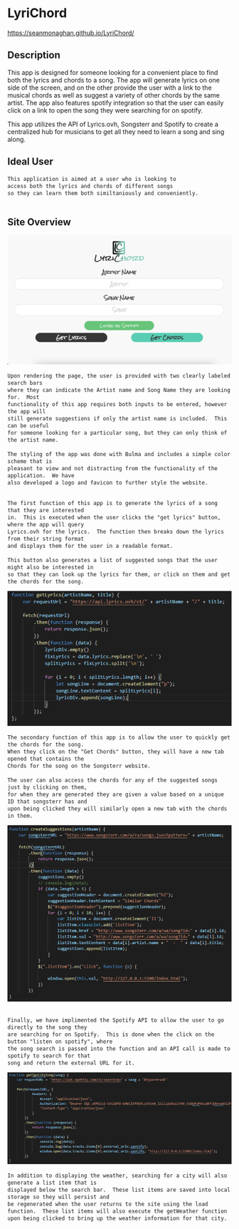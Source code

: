 # LyriChord

https://seanmonaghan.github.io/LyriChord/

## Description

This app is designed for someone looking for a convenient place to find both the lyrics and chords to a song.  The app will generate lyrics on one side of the screen, and on the other provide the user with a link to the musical chords as well as suggest a variety of other chords by the same artist.  The app also features spotify integration so that the user can easily click on a link to open the song they were searching for on spotify.  

This app utilizes the API of Lyrics.ovh, Songsterr and Spotify to create a centralized hub for musicians to get all they need to learn a song and sing along.  

## Ideal User

```
This application is aimed at a user who is looking to 
access both the lyrics and chords of different songs
so they can learn them both similtaniously and conveniently.
 
```

## Site Overview

![Overall Image](assets/overall.png)

```
Upon rendering the page, the user is provided with two clearly labeled search bars 
where they can indicate the Artist name and Song Name they are looking for.  Most 
functionality of this app requires both inputs to be entered, however the app will
still generate suggestions if only the artist name is included.  This can be useful
for someone looking for a particular song, but they can only think of the artist name.

The styling of the app was done with Bulma and includes a simple color scheme that is
pleasant to view and not distracting from the functionality of the application.  We have
also developed a logo and favicon to further style the website.

```

```

The first function of this app is to generate the lyrics of a song that they are interested
in.  This is executed when the user clicks the "get lyrics" button, where the app will query
Lyrics.ovh for the lyrics.  The function then breaks down the lyrics from their string format
and displays them for the user in a readable format.  

This button also generates a list of suggested songs that the user might also be interested in
so that they can look up the lyrics for them, or click on them and get the chords for the song.

```

![Lyric Function](assets/lyricFunction.PNG)


```
The secondary function of this app is to allow the user to quickly get the chords for the song.  
When they click on the "Get Chords" button, they will have a new tab opened that contains the 
Chords for the song on the Songsterr website.  

The user can also access the chords for any of the suggested songs just by clicking on them,
for when they are generated they are given a value based on a unique ID that songsterr has and
upon being clicked they will similarly open a new tab with the chords in them.  

```

![createSuggestion Function code snippet](assets/createSuggestionsFunction.PNG)

```

Finally, we have implimented the Spotify API to allow the user to go directly to the song they
are searching for on Spotify.  This is done when the click on the button "listen on spotify", where
the song search is passed into the function and an API call is made to spotify to search for that
song and return the external URL for it.

```

![Spotify API](assets/spotifyAPIfunction.PNG)

```
In addition to displaying the weather, searching for a city will also generate a list item that is
displayed below the search bar.  These list items are saved into local storage so they will persist and 
be regenerated when the user returns to the site using the load function.  These list items will also execute the getWeather function
upon being clicked to bring up the weather information for that city.

```

